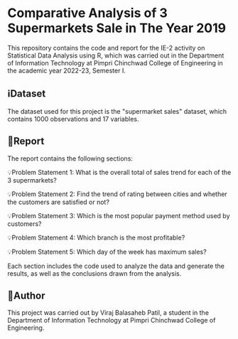 # Comparative Analysis of 3 Supermarkets Sale in The Year 2019

This repository contains the code and report for the IE-2 activity on Statistical Data Analysis using R, which was carried out in the Department of Information Technology at Pimpri Chinchwad College of Engineering in the academic year 2022-23, Semester I.





## ℹ️Dataset

The dataset used for this project is the "supermarket sales" dataset, which contains 1000 observations and 17 variables.

## 📄Report

The report contains the following sections:

💡Problem Statement 1: What is the overall total of sales trend for each of the 3 supermarkets?

💡Problem Statement 2: Find the trend of rating between cities and whether the customers are satisfied or not?

💡Problem Statement 3: Which is the most popular payment method used by customers?

💡Problem Statement 4: Which branch is the most profitable?

💡Problem Statement 5: Which day of the week has maximum sales?

Each section includes the code used to analyze the data and generate the results, as well as the conclusions drawn from the analysis.

## 📝Author

This project was carried out by Viraj Balasaheb Patil, a student in the Department of Information Technology at Pimpri Chinchwad College of Engineering.
